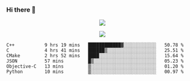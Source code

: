 ### Hi there 👋

<!--
**SuuTTT/SuuTTT** is a ✨ _special_ ✨ repository because its `README.md` (this file) appears on your GitHub profile.

Here are some ideas to get you started:

- 🔭 I’m currently working on ...
- 🌱 I’m currently learning ...
- 👯 I’m looking to collaborate on ...
- 🤔 I’m looking for help with ...
- 💬 Ask me about ...
- 📫 How to reach me: ...
- 😄 Pronouns: ...
- ⚡ Fun fact: ...
-->

<div align='center'>
    <p align='center'>
        <img src='https://github-readme-stats.vercel.app/api?line_height=27&username=SuuTTT&show_icons=true&theme=solarized-light'/>
    </p>
</div>    
<div align='center'>  
    <p align='center'>
        <img src='https://github-readme-stats.vercel.app/api/wakatime?username=SuuTTT&theme=solarized-light'/>
    </p>
    
</div>  

<!--START_SECTION:waka-->

```text
C++           9 hrs 19 mins   ████████████▓░░░░░░░░░░░░   50.78 %
C             4 hrs 41 mins   ██████▒░░░░░░░░░░░░░░░░░░   25.51 %
CMake         2 hrs 52 mins   ████░░░░░░░░░░░░░░░░░░░░░   15.64 %
JSON          57 mins         █▒░░░░░░░░░░░░░░░░░░░░░░░   05.23 %
Objective-C   13 mins         ▒░░░░░░░░░░░░░░░░░░░░░░░░   01.20 %
Python        10 mins         ▒░░░░░░░░░░░░░░░░░░░░░░░░   00.97 %
```

<!--END_SECTION:waka-->
